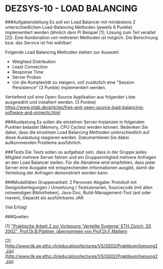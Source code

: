 # DEZSYS-10 - LOAD BALANCING


###Aufgabenstellung
Es soll ein Load Balancer mit mindestens 2 unterschiedlichen Load-Balancing Methoden (jeweils 6 Punkte) implementiert werden (ähnlich dem PI Beispiel [1]; Lösung zum Teil veraltet [2]). Eine Kombination von mehreren Methoden ist möglich. Die Berechnung bzw. das Service ist frei wählbar!

Folgende Load Balancing Methoden stehen zur Auswahl:

* Weighted Distribution
* Least Connection
* Response Time
* Server Probes
* Um die Komplexität zu steigern, soll zusätzlich eine "Session Persistence" (3 Punkte) implementiert werden.

Vertiefend soll eine Open-Source Applikation aus folgender Liste ausgewählt und installiert werden. (3 Punkte)
https://www.inlab.de/articles/free-and-open-source-load-balancing-software-and-projects.html

###Auslastung
Es sollen die einzelnen Server-Instanzen in folgenden Punkten belastet (Memory, CPU Cycles) werden können.
Bedenken Sie dabei, dass die einzelnen Load Balancing Methoden unterschiedlich auf diese Auslastung reagieren werden. Dokumentieren Sie dabei aufkommenden Probleme ausführlich.

###Tests
Die Tests sollen so aufgebaut sein, dass in der Gruppe jedes Mitglied mehrere Server fahren und ein Gruppenmitglied mehrere Anfragen an den Load Balancer stellen. Für die Abnahme wird empfohlen, dass jeder Server eine Ausgabe mit entsprechenden Informationen ausgibt, damit die Verteilung der Anfragen demonstriert werden kann.


###Modalitäten
Gruppenarbeit: 2 Personen
Abgabe: Protokoll mit Designüberlegungen / Umsetzung / Testszenarien, Sourcecode (mit allen notwendigen Bibliotheken), Java-Doc, Build-Management-Tool (ant oder maven), Gepackt als ausführbares JAR


Viel Erfolg!


###Quellen

[1] ["Praktische Arbeit 2 zur Vorlesung 'Verteilte Systeme' ETH Zürich, SS 2002", Prof.Dr.B.Plattner, übernommen von Prof.Dr.F.Mattern](http://www.tik.ee.ethz.ch/tik/education/lectures/VS/SS02/Praktikum/aufgabe2.pdf)

[2] [http://www.tik.ee.ethz.ch/education/lectures/VS/SS02/Praktikum/loesung2.zip](http://www.tik.ee.ethz.ch/education/lectures/VS/SS02/Praktikum/loesung2.zip)
